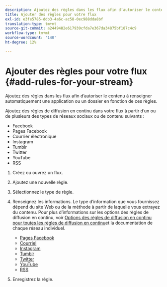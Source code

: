 ```yaml
---
description: Ajoutez des règles dans les flux afin d’autoriser le contenu à renseigner automatiquement une application ou un dossier en fonction de ces règles.
title: Ajouter des règles pour votre flux
exl-id: e3fe5785-ddb3-4a6c-ac58-0ec988dda8bf
translation-type: tm+mt
source-git-commit: a2449482e617939cfda7e367da34875bf187c4c9
workflow-type: tm+mt
source-wordcount: '140'
ht-degree: 12%

---
```


# Ajouter des règles pour votre flux {#add-rules-for-your-stream}

Ajoutez des règles dans les flux afin d’autoriser le contenu à renseigner automatiquement une application ou un dossier en fonction de ces règles.

Ajoutez des règles de diffusion en continu dans votre flux à partir d’un ou de plusieurs des types de réseaux sociaux ou de contenu suivants :

* Facebook
* Pages Facebook
* Courrier électronique
* Instagram
* Tumblr
* Twitter
* YouTube
* RSS

1. Créez ou ouvrez un flux.
1. Ajoutez une nouvelle règle.
1. Sélectionnez le type de règle.
1. Renseignez les informations. Le type d’information que vous fournissez dépend du site Web ou de la méthode à partir de laquelle vous extrayez du contenu. Pour plus d’informations sur les options des règles de diffusion en continu, voir [Options des règles de diffusion en continu pour toutes les règles de diffusion en continu](../c-streams/c-stream-rule-options-for-all-stream-rules.md#c_stream_rule_options_for_all_stream_rules)et la documentation de chaque réseau individuel.

   * [Pages Facebook](../c-streams/c-facebook-page-rules.md#c_facebook_page_rules)
   * [Courriel](../c-streams/c-email-rules.md#c_email_rules)
   * [Instagram](../c-streams/c-instagram-rules.md#c_instagram_rules)
   * [Tumblr](../c-streams/c-tumblr-rules.md#c_tumblr_rules)
   * [Twitter](../c-streams/c-twitter-rules.md#c_twitter_rules)
   * [YouTube](../c-streams/c-youtube-rules/c-youtube-rules.md#c_youtube_rules)
   * [RSS](../c-streams/c-rss-rules-streams.md#c_rss_rules_streams)

1. Enregistrez la règle.
